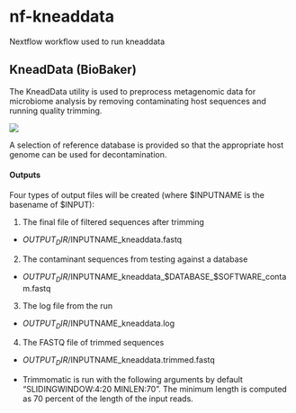 # nf-kneaddata
Nextflow workflow used to run kneaddata

## KneadData (BioBaker)

The KneadData utility is used to preprocess metagenomic data for
microbiome analysis by removing contaminating host sequences and
running quality trimming.

![](https://huttenhower.sph.harvard.edu/wp-content/uploads/elementor/thumbs/kneaddata_workflow.drawio-pffevcxp8t0xbevc5vo6hv3zc4hlapsvv6p793lm80.png)

A selection of reference database is provided so that the appropriate
host genome can be used for decontamination.

#### Outputs

Four types of output files will be created (where $INPUTNAME is the basename of $INPUT):

1. The final file of filtered sequences after trimming

  - $OUTPUT_DIR/$INPUTNAME_kneaddata.fastq

2. The contaminant sequences from testing against a database

  - $OUTPUT_DIR/$INPUTNAME_kneaddata_$DATABASE_$SOFTWARE_contam.fastq

3. The log file from the run

  - $OUTPUT_DIR/$INPUTNAME_kneaddata.log

4. The FASTQ file of trimmed sequences

  - $OUTPUT_DIR/$INPUTNAME_kneaddata.trimmed.fastq

  - Trimmomatic is run with the following arguments by default “SLIDINGWINDOW:4:20 MINLEN:70”. The minimum length is computed as 70 percent of the length of the input reads.
